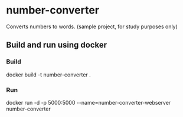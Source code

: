 # number-converter
Converts numbers to words. (sample project, for study purposes only)

## Build and run using docker

### Build
docker build -t number-converter .

### Run
docker run -d -p 5000:5000 --name=number-converter-webserver number-converter

